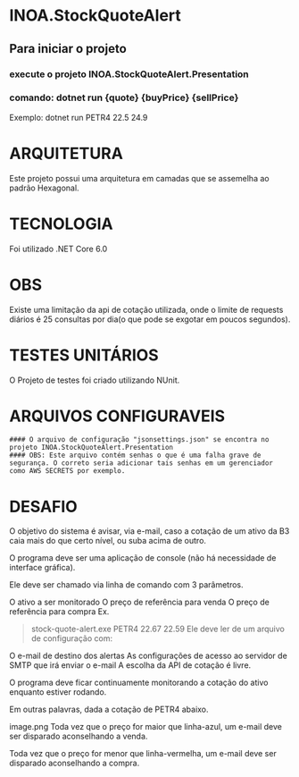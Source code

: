 # INOA.StockQuoteAlert

## Para iniciar o projeto
 ### execute o projeto INOA.StockQuoteAlert.Presentation
 ### comando: dotnet run {quote} {buyPrice} {sellPrice}
   
   Exemplo: dotnet run PETR4 22.5 24.9


  # ARQUITETURA
  Este projeto possui uma arquitetura em camadas que se assemelha ao padrão Hexagonal.

  # TECNOLOGIA
  Foi utilizado .NET Core 6.0

  # OBS
  Existe uma limitação da api de cotação utilizada, onde o limite de requests diários é 25 consultas por dia(o que pode se exgotar em poucos segundos).

  # TESTES UNITÁRIOS
  O Projeto de testes foi criado utilizando NUnit.

  # ARQUIVOS CONFIGURAVEIS
    #### O arquivo de configuração "jsonsettings.json" se encontra no projeto INOA.StockQuoteAlert.Presentation
    #### OBS: Este arquivo contém senhas o que é uma falha grave de segurança. O correto seria adicionar tais senhas em um gerenciador como AWS SECRETS por exemplo.
  # DESAFIO

O objetivo do sistema é avisar, via e-mail, caso a cotação de um ativo da B3 caia mais do que certo nível, ou suba acima de outro.

O programa deve ser uma aplicação de console (não há necessidade de interface gráfica).

Ele deve ser chamado via linha de comando com 3 parâmetros.

O ativo a ser monitorado
O preço de referência para venda
O preço de referência para compra
Ex.

> stock-quote-alert.exe PETR4 22.67 22.59 
Ele deve ler de um arquivo de configuração com:

O e-mail de destino dos alertas
As configurações de acesso ao servidor de SMTP que irá enviar o e-mail
A escolha da API de cotação é livre.

O programa deve ficar continuamente monitorando a cotação do ativo enquanto estiver rodando.



Em outras palavras, dada a cotação de PETR4 abaixo.

image.png
Toda vez que o preço for maior que linha-azul, um e-mail deve ser disparado aconselhando a venda.

Toda vez que o preço for menor que linha-vermelha, um e-mail deve ser disparado aconselhando a compra.
